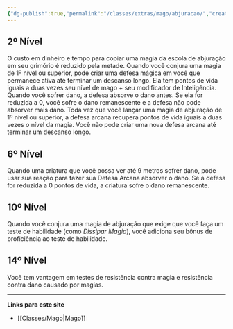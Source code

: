 ```yaml
---
{"dg-publish":true,"permalink":"/classes/extras/mago/abjuracao/","created":"2024-07-23T08:29:11.000-03:00","updated":"2024-07-28T22:20:39.593-03:00"}
---
```



## 2º Nível
O custo em dinheiro e tempo para copiar uma magia da escola de abjuração em seu grimório é reduzido pela metade. 
Quando você conjura uma magia de 1º nível ou superior, pode criar uma defesa mágica em você que permanece ativa até terminar um descanso longo. 
Ela tem pontos de vida iguais a duas vezes seu nível de mago + seu modificador de Inteligência. 
Quando você sofrer dano, a defesa absorve o dano antes. Se ela for reduzida a 0, você sofre o dano remanescente e a defesa não pode absorver mais dano. 
Toda vez que você lançar uma magia de abjuração de 1º nível ou superior, a defesa arcana recupera pontos de vida iguais a duas vezes o nível da magia. 
Você não pode criar uma nova defesa arcana até terminar um descanso longo.

## 6º Nível
Quando uma criatura que você possa ver até 9 metros sofrer dano, pode usar sua reação para fazer sua Defesa Arcana absorver o dano. 
Se a defesa for reduzida a 0 pontos de vida, a criatura sofre o dano remanescente.

## 10º Nível
Quando você conjura uma magia de abjuração que exige que você faça um teste de habilidade (como *Dissipar Magia*), você adiciona seu bônus de proficiência ao teste de habilidade.

## 14º Nível
Você tem vantagem em testes de resistência contra magia e resistência contra dano causado por magias.
___
**Links para este site**  
- [[Classes/Mago\|Mago]]